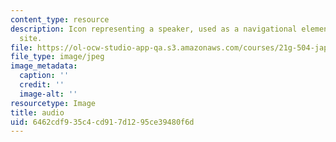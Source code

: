 ```yaml
---
content_type: resource
description: Icon representing a speaker, used as a navigational element on a course
  site.
file: https://ol-ocw-studio-app-qa.s3.amazonaws.com/courses/21g-504-japanese-iv-spring-2009/6462cdf935c4cd917d1295ce39480f6d_audio.jpg
file_type: image/jpeg
image_metadata:
  caption: ''
  credit: ''
  image-alt: ''
resourcetype: Image
title: audio
uid: 6462cdf9-35c4-cd91-7d12-95ce39480f6d
---
```

